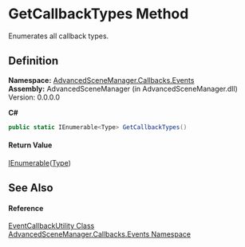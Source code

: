 # GetCallbackTypes Method


Enumerates all callback types.



## Definition
**Namespace:** <a href="N_AdvancedSceneManager_Callbacks_Events.md">AdvancedSceneManager.Callbacks.Events</a>  
**Assembly:** AdvancedSceneManager (in AdvancedSceneManager.dll) Version: 0.0.0.0

**C#**
``` C#
public static IEnumerable<Type> GetCallbackTypes()
```



#### Return Value
<a href="https://learn.microsoft.com/dotnet/api/system.collections.generic.ienumerable-1" target="_blank" rel="noopener noreferrer">IEnumerable</a>(<a href="https://learn.microsoft.com/dotnet/api/system.type" target="_blank" rel="noopener noreferrer">Type</a>)

## See Also


#### Reference
<a href="T_AdvancedSceneManager_Callbacks_Events_EventCallbackUtility.md">EventCallbackUtility Class</a>  
<a href="N_AdvancedSceneManager_Callbacks_Events.md">AdvancedSceneManager.Callbacks.Events Namespace</a>  
